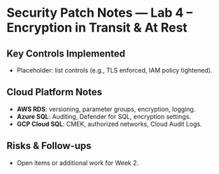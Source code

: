 
# Security Patch Notes — Lab 4 – Encryption in Transit & At Rest

## Key Controls Implemented
- Placeholder: list controls (e.g., TLS enforced, IAM policy tightened).

## Cloud Platform Notes
- **AWS RDS**: versioning, parameter groups, encryption, logging.
- **Azure SQL**: Auditing, Defender for SQL, encryption settings.
- **GCP Cloud SQL**: CMEK, authorized networks, Cloud Audit Logs.

## Risks & Follow-ups
- Open items or additional work for Week 2.
